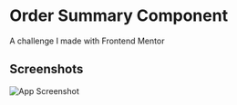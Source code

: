 
# Order Summary Component

A challenge I made with Frontend Mentor




## Screenshots

![App Screenshot](https://via.placeholder.com/468x300?text=App+Screenshot+Here)

